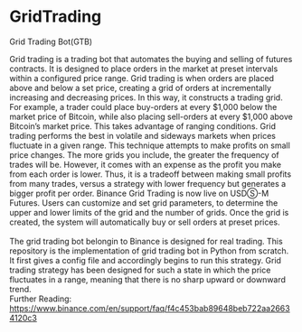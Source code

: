 # GridTrading
Grid Trading Bot(GTB)

Grid trading is a trading bot that automates the buying and selling of futures contracts. It is designed to place orders in the market at preset intervals within a configured price range.
Grid trading is when orders are placed above and below a set price, creating a grid of orders at incrementally increasing and decreasing prices. In this way, it constructs a trading grid. For example, a trader could place buy-orders at every $1,000 below the market price of Bitcoin, while also placing sell-orders at every $1,000 above Bitcoin’s market price. This takes advantage of ranging conditions.
Grid trading performs the best in volatile and sideways markets when prices fluctuate in a given range. This technique attempts to make profits on small price changes. The more grids you include, the greater the frequency of trades will be. However, it comes with an expense as the profit you make from each order is lower.
Thus, it is a tradeoff between making small profits from many trades, versus a strategy with lower frequency but generates a bigger profit per order.
Binance Grid Trading is now live on USDⓈ-M Futures. Users can customize and set grid parameters, to determine the upper and lower limits of the grid and the number of grids. Once the grid is created, the system will automatically buy or sell orders at preset prices. \
\
The grid trading bot belongin to Binance is designed for real trading. This repository is the implementation of grid trading bot in Python from scratch. It first gives a config file and accordingly begins to run this strategy. Grid trading strategy has been designed for such a state in which the price fluctuates in a range, meaning that there is no sharp upward or downward trend.\
Further Reading: https://www.binance.com/en/support/faq/f4c453bab89648beb722aa26634120c3
